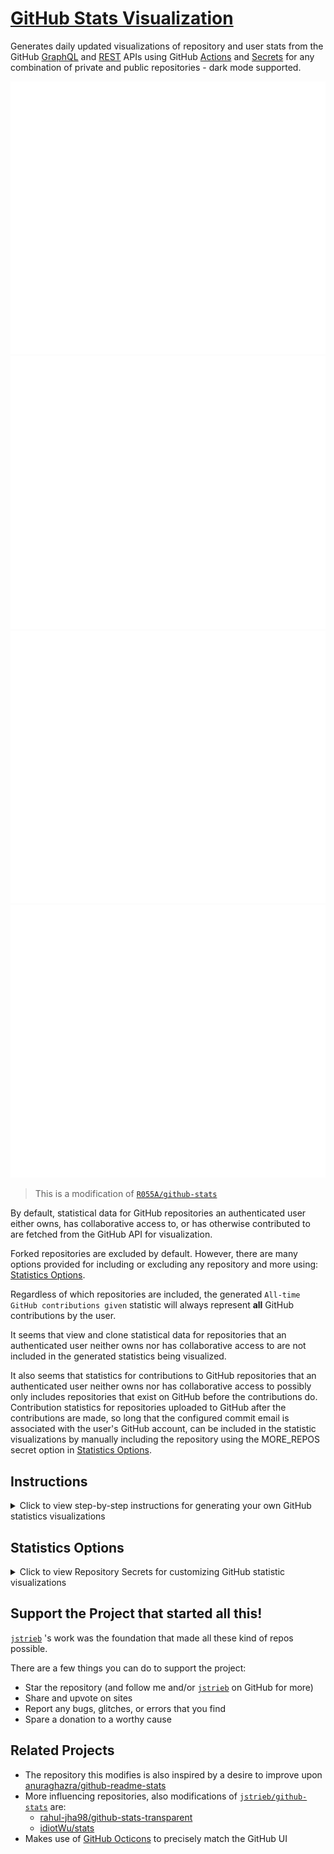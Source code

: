 # [GitHub Stats Visualization](https://github.com/R055A/GitStats)

Generates daily updated visualizations of repository and user stats from the GitHub [GraphQL](https://docs.github.com/en/graphql) and [REST](https://docs.github.com/en/rest) APIs using GitHub [Actions](https://docs.github.com/en/actions) and [Secrets](https://docs.github.com/en/actions/security-guides/encrypted-secrets) for any combination of private and public repositories - dark mode supported.

![GitStats Overview - Light](https://raw.githubusercontent.com/alainQtec/GitStats/actions_branch/generated_images/overviewLightMode.svg#gh-light-mode-only)![GitStats Overview - Dark](https://raw.githubusercontent.com/alainQtec/GitStats/actions_branch/generated_images/overviewDarkMode.svg#gh-dark-mode-only)![GitStats Languages - Light](https://raw.githubusercontent.com/alainQtec/GitStats/actions_branch/generated_images/languagesLightMode.svg#gh-light-mode-only)![GitStats Languages - Dark](https://raw.githubusercontent.com/alainQtec/GitStats/actions_branch/generated_images/languagesDarkMode.svg#gh-dark-mode-only)

> This is a modification of [`R055A/github-stats`](https://github.com/R055A/GitStats)

By default, statistical data for GitHub repositories an authenticated user either owns, has collaborative access to, or has 
otherwise contributed to are fetched from the GitHub API for visualization. 

Forked repositories are excluded by default. However, there are many options provided for including or excluding any 
repository and more using: [Statistics Options](#statistics-options).

Regardless of which repositories are included, the generated `All-time GitHub contributions given` statistic 
will always represent **all** GitHub contributions by the user.

It seems that view and clone statistical data for repositories that an authenticated user neither owns nor has 
collaborative access to are not included in the generated statistics being visualized.

It also seems that statistics for contributions to GitHub repositories that an authenticated user neither owns nor has collaborative access to possibly only includes repositories that exist on GitHub before the contributions do. Contribution statistics for repositories uploaded to GitHub after the contributions are made, so long that the configured commit email is associated with the user's GitHub account, can be included in the statistic visualizations by manually including the repository using the MORE_REPOS secret option in [Statistics Options](#statistics-options).

## Instructions

<details>
<summary>Click to view step-by-step instructions for generating your own GitHub statistics visualizations
</summary>

### Copy Repository

1. Click either link to start generating your own GitHub statistic visualizations: 
   1. [Generate your own copy of this repository without the commit history](https://github.com/R055A/GitStats/generate)
      * *Note: the first GitHub Actions workflow initiated at creation of the copied repository is expected to fail*
   2. [Fork a copy of this repository with the commit history configured to sync changes](https://github.com/R055A/GitStats/fork)
      * *Note: this copies all branches including the `action_branch` with statistics, but this can be overwritten*

### Generate a New Personal Access Token

2. Generate a personal access token by following these steps:
   1. If you are logged in, click this link to: [generate a new token](https://github.com/settings/tokens/new)
      * *Otherwise, to learn how to generate a personal access token: [read these instructions](https://docs.github.com/en/github/authenticating-to-github/creating-a-personal-access-token)*
   2. Name the token
   3. Select your preferred '***Expiration***' date
   4. Select `repo` for '<u>**Full control of private repositories**</u>'
   5. Select `read:user` to '<u>**Read ALL user profile data**</u>'
   6. Click the '***Generate token***' button
   7. Copy the generated token - there is only one opportunity provided for this

### Create ACCESS_TOKEN Secret

3. Create a repository secret for the personal access token by following these steps:
   1. If this is your copy of the repository, click this link to: [create a new secret](../../settings/secrets/actions/new)
      * *Otherwise, go to repository **Settings**, click the **Secrets** option, then click **New repository secret***
   2. Name the new secret: `ACCESS_TOKEN`
   3. Enter the generated **[personal access token](#generate-a-new-personal-access-token)** as the '*Value*'

### Run GitHub Actions Workflow

4. Manually generate GitHub statistics visualizations:
   1. This can be done using any of the following two GitHub Actions workflows:
      1. For the **first time**, or to **reset stored statistics** (although this is done with every push to master):
         * Click the link to: [go to the **Generate Git Stats Images** GitHub Actions workflow](../../actions/workflows/non_auto_generate_stat_images.yml)
         > *This is required if the `actions_branch` branch is not created, as it is created when run*
      2. Otherwise, for **updating** generated statistics visualizations (although this is automatically done daily):
         * Click the link to: [go to the **Auto Update Stats Images** GitHub Actions workflow](../../actions/workflows/auto_update_stat_images.yml)
         > *This requires the `actions_branch` branch to first be created with generated statistics visualizations*
   2. With the GitHub Actions page open, click the '***Run workflow***' dropdown menu button
   3. Select `Branch: master` from the '***Use workflow from***' dropdown list
   4. Click the '***Run workflow***' button

### View Generated Statistics

5. Following the successful completion of a workflow, generated statistics visualizations can be viewed:
   1. In the `generated_images` directory in the `actions_branch` branch with the following image links:
      1. [Language statistics using @media prefers-color-scheme for dark and light mode - not tested](../../blob/actions_branch/generated_images/languages.svg)
      2. [Language statistics in *light* mode only](../../blob/actions_branch/generated_images/languagesLightMode.svg) 
      3. [Language statistics in **dark** mode only](../../blob/actions_branch/generated_images/languagesDarkMode.svg)
      4. [Overview statistics using @media prefers-color-scheme for dark and light mode - not tested](../../blob/actions_branch/generated_images/overview.svg)
      5. [Overview statistics in *light* mode only](../../blob/actions_branch/generated_images/overviewLightMode.svg)
      6. [Overview statistics in **dark** mode only](../../blob/actions_branch/generated_images/overviewDarkMode.svg)

### Display Generated Statistics

6. To display the generated statistics, constant URLs can be used for images that are updated daily:
   1. For a GitHub profile README.md, attach `#gh-light-mode-only` and `#gh-dark-mode-only` to light and dark raw image links, respectively, such as:
      1. For generated language statistics visualizations (replacing `<username>` with your GitHub username):
      ```md
      ![](https://raw.githubusercontent.com/<username>/GitStats/actions_branch/generated_images/languagesLightMode.svg#gh-light-mode-only)![](https://raw.githubusercontent.com/<username>/GitStats/actions_branch/generated_images/languagesDarkMode.svg#gh-dark-mode-only)
      ```
      2. For generated overview statistic visualizations (replacing `<username>` with your GitHub username):
      ```md
      ![](https://raw.githubusercontent.com/<username>/GitStats/actions_branch/generated_images/overviewLightMode.svg#gh-light-mode-only)![](https://raw.githubusercontent.com/<username>/GitStats/actions_branch/generated_images/overviewDarkMode.svg#gh-dark-mode-only)
      ```
   2. For websites, use the **raw** image URLs for any suitable image from the above [View Generated Statistics](#view-generated-statistics) links.
</details>

## Statistics Options

<details>
<summary>Click to view Repository Secrets for customizing GitHub statistic visualizations
</summary>

* Secret *Name*: `EXCLUDED`
  * for excluding listed repositories from being included in the generated statistic visualizations
  * enter *Value* in the following format (separated by commas):
    * `[owner/repo],[owner/repo],...,[owner/repo]`
  * example:
    * `jstrieb/github-stats,rahul-jha98/github-stats-transparent,idiotWu/stats`
* Secret *Name*: `ONLY_INCLUDED`
  * for **ONLY** including listed repositories in the generated statistic visualizations
  * enter *Value* in the following format (separated by commas):
    * `[owner/repo],[owner/repo],...,[owner/repo]`
  * example:
    * `R055A/GitStats,R055A/R055A`
* Secret *Name* `EXCLUDED_LANGS`
  * for excluding listed languages from being included in the generated statistic visualizations
  * enter *Value* in the following format (separated by commas):
    * `[language],[language],...,[language]`
  * example:
    * `HTML,Jupyter Notebook,Makefile,Dockerfile`
* Secret *Name* `INCLUDE_FORKED_REPOS`
  * for including forked repositories in the generated statistic visualizations
    - `false` by default
  * enter *Value* in the following format:
    * `<boolean>`
  * examples:
    * `true`
* Secret *Name* `EXCLUDE_CONTRIB_REPOS`
  * for excluding repositories (pull request) contributed to in the generated statistic visualizations
    - `false` by default
  * enter *Value* in the following format:
    * `<boolean>`
  * examples:
    * `true`
* Secret *Name* `EXCLUDE_ARCHIVE_REPOS`
  * for excluding archived repositories in the generated statistic visualizations
    - `false` by default
  * enter *Value* in the following format:
    * `<boolean>`
  * examples:
    * `true`
* Secret *Name* `EXCLUDE_PRIVATE_REPOS`
  * for excluding private repositories in the generated statistic visualizations
    - `false` by default
  * enter *Value* in the following format:
    * `<boolean>`
  * examples:
    * `true`
* Secret *Name* `EXCLUDE_PUBLIC_REPOS`
  * for excluding public repositories in the generated statistic visualizations
    - `false` by default
  * enter *Value* in the following format:
    * `<boolean>`
  * examples:
    * `true`
* Secret *Name* `MORE_REPOS`
  * for including repositories that are otherwise not included in the generated statistic visualizations
    - such as imported repositories with contributions
  * enter *Value* in the following format (separated by commas):
    * `[owner/repo],[owner/repo],...,[owner/repo]`
  * example:
    * `R055A/GitStats,R055A/R055A`
* Secret *Name* `MORE_COLLABS`
  * for adding a constant value to the generated repository collaborators statistic
    - such as for collaborators that are otherwise not represented
  * enter *Value* in the following format:
    * `<int>`
  * example:
    * `4`
* Secret *Name* `STORE_REPO_CLONES`
  * for storing generated repository clone statistic visualization data beyond the 14 day-limit GitHub API allows 
    - `true` by default
  * enter *Value* in the following format:
    * `<boolean>`
  * examples:
    * `false`
* Secret *Name* `STORE_REPO_VIEWS`
  * for storing generated repository view statistic visualization data beyond the 14 day-limit GitHub API allows 
    - `true` by default
  * enter *Value* in the following format:
    * `<boolean>`
  * examples:
    * `false`
* Secret *Name* `REPO_VIEWS`
  * for adding a constant value to the generated repository view statistics
    - such as for when the stored data is reset or when importing stat data from elsewhere
    - requires being removed within 14 days after the first workflow is run (with `LAST_VIEWED`)
    - requires corresponding `LAST_VIEWED` and `FIRST_VIEWED` Secrets
  * enter *Value* in the following format:
    * `<int>`
  * example:
    * `5000`
* Secret *Name* `LAST_VIEWED`
  * for updating the date the generated repository view statistics data is added to storage from
    - such as for when the stored data is reset or when importing stat data from elsewhere
    - requires being removed within 14 days after the first workflow is run (with `REPO_VIEWS`)
    - may require corresponding `REPO_VIEWS` and `FIRST_VIEWED` Secrets
  * enter *Value* in the following format:
    * `YYYY-MM-DD`
  * example:
    * `2020-10-01`
* Secret *Name* `FIRST_VIEWED`
  * for updating the '*as of*' date the generated repository view statistics data is stored from
    - such as for when the stored data is reset or when importing stat data from elsewhere
    - may require corresponding `REPO_VIEWS` and `LAST_VIEWED` Secrets
  * enter *Value* in the following format:
    * `YYYY-MM-DD`
  * example:
    * `2021-03-31`
* Secret *Name* `REPO_CLONES`
  * for adding a constant value to the generated repository clone statistics
    - such as for when the stored data is reset or when importing stat data from elsewhere
    - requires being removed within 14 days after the first workflow is run (with `LAST_CLONED`)
    - requires corresponding `LAST_CLONED` and `FIRST_CLONED` Secrets
  * enter *Value* in the following format:
    * `<int>`
  * example:
    * `2500`
* Secret *Name* `LAST_CLONED`
  * for updating the date the generated repository clone statistics data is added to storage from
    - such as for when the stored data is reset or when importing stat data from elsewhere
    - requires being removed within 14 days after the first workflow is run (with `REPO_CLONES`)
    - may require corresponding `REPO_CLONES` and `FIRST_CLONED` Secrets
  * enter *Value* in the following format:
    * `YYYY-MM-DD`
  * example:
    * `2020-10-01`
* Secret *Name* `FIRST_CLONED`
  * for updating the '*as of*' date the generated repository clone statistics data is stored from
    - such as for when the stored data is reset or when importing stat data from elsewhere
    - may require corresponding `REPO_CLONES` and `LAST_CLONED` Secrets
  * enter *Value* in the following format:
    * `YYYY-MM-DD`
  * example:
    * `2021-04-01`
</details>

## Support the Project that started all this!

[`jstrieb`](https://github.com/jstrieb) 's work was the foundation that made all these kind of repos possible.
   
There are a few things you can do to support the project:

- Star the repository (and follow me and/or [`jstrieb`](https://github.com/jstrieb) on GitHub for more)
- Share and upvote on sites
- Report any bugs, glitches, or errors that you find
- Spare a donation to a worthy cause

## Related Projects
 - The repository this modifies is also inspired by a desire to improve upon
  [anuraghazra/github-readme-stats](https://github.com/anuraghazra/github-readme-stats)
 - More influencing repositories, also modifications of [`jstrieb/github-stats`](https://github.com/jstrieb/github-stats) are:
   - [rahul-jha98/github-stats-transparent](https://github.com/rahul-jha98/github-stats-transparent)
   - [idiotWu/stats](https://github.com/idiotWu/stats)
 - Makes use of [GitHub Octicons](https://primer.style/octicons/) to precisely
   match the GitHub UI

